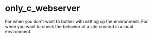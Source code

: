 # only_c_webserver
For when you don't want to bother with setting up the environment. For when you want to check the behavior of a site created in a local environment.
